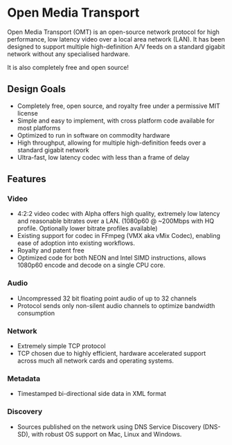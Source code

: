 # Open Media Transport

Open Media Transport (OMT) is an open-source network protocol for high performance, low latency video over a local area network (LAN).
It has been designed to support multiple high-definition A/V feeds on a standard gigabit network without any specialised hardware.

It is also completely free and open source!

## Design Goals

* Completely free, open source, and royalty free under a permissive MIT license
* Simple and easy to implement, with cross platform code available for most platforms
* Optimized to run in software on commodity hardware
* High throughput, allowing for multiple high-definition feeds over a standard gigabit network
* Ultra-fast, low latency codec with less than a frame of delay

## Features

### Video
* 4:2:2 video codec with Alpha offers high quality, extremely low latency and reasonable bitrates over a LAN. 
(1080p60 @ ~200Mbps with HQ profile. Optionally lower bitrate profiles available)
* Existing support for codec in FFmpeg (VMX aka vMix Codec), enabling ease of adoption into existing workflows.
* Royalty and patent free
* Optimized code for both NEON and Intel SIMD instructions, allows 1080p60 encode and decode on a single CPU core.

### Audio
* Uncompressed 32 bit floating point audio of up to 32 channels
* Protocol sends only non-silent audio channels to optimize bandwidth consumption

### Network
* Extremely simple TCP protocol
* TCP chosen due to highly efficient, hardware accelerated support across much all network cards and operating systems.

### Metadata
* Timestamped bi-directional side data in XML format

### Discovery
* Sources published on the network using DNS Service Discovery (DNS-SD), with robust OS support on Mac, Linux and Windows.
